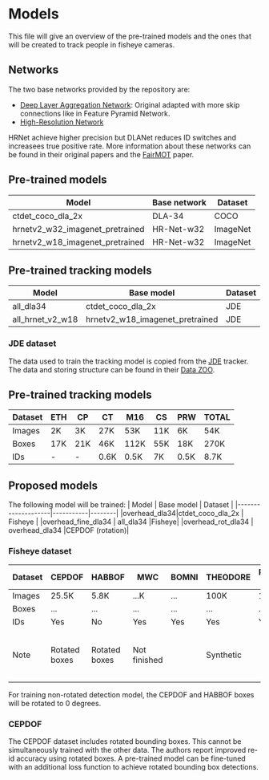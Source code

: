 # Models
This file will give an overview of the pre-trained models and the ones that will be created to track people in fisheye cameras.

## Networks
The two base networks provided by the repository are:

* [Deep Layer Aggregation Network](https://arxiv.org/pdf/1904.07850.pdf): Original adapted with more skip connections like in Feature Pyramid Network.
* [High-Resolution Network](https://arxiv.org/pdf/1902.09212.pdf)

HRNet achieve higher precision but DLANet reduces ID switches and increasees true positive rate.
More information about these networks can be found in their original papers and the [FairMOT](https://arxiv.org/pdf/2004.01888.pdf) paper.

## Pre-trained models
| Model    |  Base network | Dataset |
|--------------------|-----------|--------|
|ctdet_coco_dla_2x  | DLA-34 | COCO |
|hrnetv2_w32_imagenet_pretrained | HR-Net-w32|ImageNet|
|hrnetv2_w18_imagenet_pretrained | HR-Net-w32|ImageNet|

## Pre-trained tracking models
| Model    |  Base model | Dataset |
|--------------------|-----------|--------|
|all_dla34|ctdet_coco_dla_2x  | JDE |
|all_hrnet_v2_w18 | hrnetv2_w18_imagenet_pretrained |JDE|

### JDE dataset
The data used to train the tracking model is copied from the [JDE](https://arxiv.org/pdf/1909.12605v1.pdf) tracker. 
The data and storing structure can be found in their [Data ZOO](https://github.com/Zhongdao/Towards-Realtime-MOT/blob/master/DATASET_ZOO.md).
## Pre-trained tracking models
| Dataset    |  ETH | CP | CT | M16 | CS | PRW | TOTAL |
|------------|------|----|----|-----|----|-----|-------|
|Images|2K |3K |27K |    53K|11K|6K|54K|
|Boxes | 17K|    21K|    46K |   112K|  55K|18K|270K|
|IDs|-|-|0.6K|   0.5K|7K|0.5K|8.7K|

## Proposed models
The following model will be trained:
| Model    |  Base model | Dataset |
|--------------------|-----------|--------|
|overhead_dla34|ctdet_coco_dla_2x  | Fisheye |
|overhead_fine_dla34 | all_dla34 |Fisheye|
|overhead_rot_dla34 | overhead_dla34 |CEPDOF (rotation)|

### Fisheye dataset
| Dataset    |  CEPDOF | HABBOF | MWC | BOMNI | THEODORE | PETS2001-4 | HDA-cam2| Vicomtech-evaluation | Vicomtech-Bajas| TOTAL |
|------------|------|----|----|-----|----|-----|-------|-------|-------|-------|
|Images|25.5K |5.8K |...K | ...|   100K|11.8K|1.8K|5K?|50K?|...|
|Boxes | ...|...|...|...|...|...|...|...|...|...|
|IDs|Yes| No| Yes|Yes|Yes|Yes|Yes|Yes|Yes|-|
|Note| Rotated boxes  |Rotated boxes | Not finished| |Synthetic | | Overhead normal camera | Not sure if in other set| 5m and 20m camera. Inlcudes synthetic||

For training non-rotated detection model, the CEPDOF and HABBOF boxes will be rotated to 0 degrees.

### CEPDOF
The CEPDOF dataset includes rotated bounding boxes. This cannot be simultaneously trained with the other data. The authors report improved re-id accuracy using rotated boxes.
A pre-trained model can be fine-tuned with an additional loss function to achieve rotated bounding box detections.


